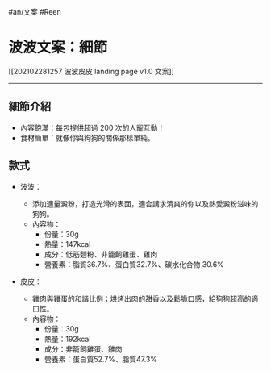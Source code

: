 #an/文案 #Reen 

# 波波文案：細節
[[202102281257 波波皮皮 landing page v1.0 文案]]

---

## 細節介紹
- 內容飽滿：每包提供超過 200 次的人寵互動！
- 食材簡單：就像你與狗狗的關係那樣單純。

## 款式
- 波波：
	- 添加適量澱粉，打造光滑的表面，適合講求清爽的你以及熱愛澱粉滋味的狗狗。
	- 內容物：
		- 份量：30g  
		- 熱量：147kcal  
		- 成分：低筋麵粉、非籠飼雞蛋、雞肉  
		- 營養素：脂質36.7%、蛋白質32.7%、碳水化合物 30.6%
	

- 皮皮：
	- 雞肉與雞蛋的和諧比例；烘烤出肉的甜香以及鬆脆口感，給狗狗超高的適口性。
	- 內容物：
		- 份量：30g  
		- 熱量：192kcal  
		- 成分：非籠飼雞蛋、雞肉  
		- 營養素：蛋白質52.7%、脂質47.3%